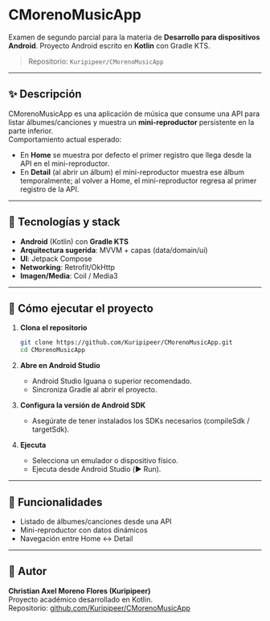 # CMorenoMusicApp

Examen de segundo parcial para la materia de **Desarrollo para dispositivos Android**. Proyecto Android escrito en **Kotlin** con Gradle KTS.

> Repositorio: `Kuripipeer/CMorenoMusicApp`

---

## ✨ Descripción

CMorenoMusicApp es una aplicación de música que consume una API para listar álbumes/canciones y muestra un **mini-reproductor** persistente en la parte inferior.  
Comportamiento actual esperado:

- En **Home** se muestra por defecto el primer registro que llega desde la API en el mini-reproductor.  
- En **Detail** (al abrir un álbum) el mini-reproductor muestra ese álbum temporalmente; al volver a Home, el mini-reproductor regresa al primer registro de la API.

---

## 🧱 Tecnologías y stack

- **Android** (Kotlin) con **Gradle KTS**  
- **Arquitectura sugerida**: MVVM + capas (data/domain/ui)  
- **UI**: Jetpack Compose  
- **Networking**: Retrofit/OkHttp  
- **Imagen/Media**: Coil / Media3

---

## 🚀 Cómo ejecutar el proyecto

1. **Clona el repositorio**
   ```bash
   git clone https://github.com/Kuripipeer/CMorenoMusicApp.git
   cd CMorenoMusicApp
   ```

2. **Abre en Android Studio**
   - Android Studio Iguana o superior recomendado.  
   - Sincroniza Gradle al abrir el proyecto.

3. **Configura la versión de Android SDK**
   - Asegúrate de tener instalados los SDKs necesarios (compileSdk / targetSdk).

4. **Ejecuta**
   - Selecciona un emulador o dispositivo físico.
   - Ejecuta desde Android Studio (▶️ Run).

---

## 🧩 Funcionalidades

- Listado de álbumes/canciones desde una API  
- Mini-reproductor con datos dinámicos  
- Navegación entre Home ↔ Detail

---

## 👤 Autor

**Christian Axel Moreno Flores (Kuripipeer)**  
Proyecto académico desarrollado en Kotlin.  
Repositorio: [github.com/Kuripipeer/CMorenoMusicApp](https://github.com/Kuripipeer/CMorenoMusicApp)
